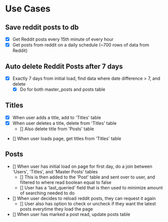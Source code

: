 # Use Cases

## Save reddit posts to db

- [x] Get Reddit posts every 15th minute of every hour
- [x] Get posts from reddit on a daily schedule (~700 rows of data from Reddit)

## Auto delete Reddit Posts after 7 days

- [x] Exactly 7 days from initial load, find data where date difference > 7, and delete
  - [x] Do for both master_posts and posts table

## Titles

- [x] When user adds a title, add to 'Titles' table
- [x] When user deletes a title, delete from 'Titles' table
  - [] Also delete title from 'Posts' table
- [] When user loads page, get titles from 'Titles' table

## Posts

- [] When user has initial load on page for first day, do a join between 'Users', 'Titles', and 'Master Posts' tables
  - [] This is then added to the 'Post' table and sent over to user, and filtered to where read boolean equal to false
  - [] User has a 'last_queried' field that is then used to minimize amount of searching needed to do
- [] When user decides to reload reddit posts, they can request it again
  - [] User also has option to check or uncheck if they want the latest posts everytime they load the page
- [] When user has marked a post read, update posts table
